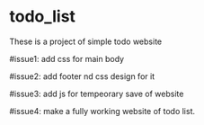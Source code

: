 # todo_list
These is a project of simple todo website 

#issue1:
add css for main body

#issue2:
add footer nd css design for it

#issue3:
add js for tempeorary save of website

#issue4:
make a fully working website of todo list. 
